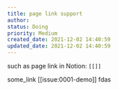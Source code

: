 ```yaml
---
title: page link support
author: 
status: Doing
priority: Medium
created_date: 2021-12-02 14:40:59
updated_date: 2021-12-02 14:40:59
---
```


such as page link in Notion: `[[]]`

some_link [[issue:0001-demo]] fdas
